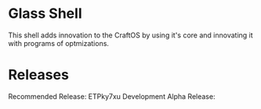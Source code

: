 # Glass Shell
This shell adds innovation to the CraftOS by using it's
core and innovating it with programs of optmizations.

# Releases

Recommended Release: ETPky7xu
Development Alpha Release:
